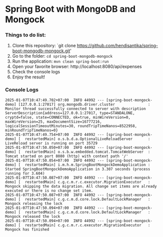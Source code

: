 # Spring Boot with MongoDB and Mongock

### Things to do list:

1. Clone this repository: `git clone https://github.com/hendisantika/spring-boot-mongodb-mongock.git'
2. Go to the folder: `cd spring-boot-mongodb-mongock`
3. Run the application: `mvn clean spring-boot:run`
4. Open your favorite browser: http://localhost:8080/api/expenses
5. Check the console logs
6. Enjoy the result!

### Console Logs

```shell
2025-01-07T10:47:49.702+07:00  INFO 44992 --- [spring-boot-mongock-demo] [127.0.0.1:27017] org.mongodb.driver.cluster               : Monitor thread successfully connected to server with description ServerDescription{address=127.0.0.1:27017, type=STANDALONE, cryptd=false, state=CONNECTED, ok=true, minWireVersion=0, maxWireVersion=25, maxDocumentSize=16777216, logicalSessionTimeoutMinutes=30, roundTripTimeNanos=8522958, minRoundTripTimeNanos=0}
2025-01-07T10:47:49.754+07:00  INFO 44992 --- [spring-boot-mongock-demo] [  restartedMain] o.s.b.d.a.OptionalLiveReloadServer       : LiveReload server is running on port 35729
2025-01-07T10:47:50.050+07:00  INFO 44992 --- [spring-boot-mongock-demo] [  restartedMain] o.s.b.w.embedded.tomcat.TomcatWebServer  : Tomcat started on port 8080 (http) with context path '/'
2025-01-07T10:47:50.054+07:00  INFO 44992 --- [spring-boot-mongock-demo] [  restartedMain] i.m.h.m.SpringBootMongockDemoApplication : Started SpringBootMongockDemoApplication in 3.307 seconds (process running for 3.604)
2025-01-07T10:47:50.087+07:00  INFO 44992 --- [spring-boot-mongock-demo] [  restartedMain] c.g.c.m.r.c.executor.MigrationExecutor   : Mongock skipping the data migration. All change set items are already executed or there is no change set item.
2025-01-07T10:47:50.087+07:00  INFO 44992 --- [spring-boot-mongock-demo] [  restartedMain] c.g.c.m.d.core.lock.DefaultLockManager   : Mongock releasing the lock
2025-01-07T10:47:50.094+07:00  INFO 44992 --- [spring-boot-mongock-demo] [  restartedMain] c.g.c.m.d.core.lock.DefaultLockManager   : Mongock released the lock
2025-01-07T10:47:50.094+07:00  INFO 44992 --- [spring-boot-mongock-demo] [  restartedMain] c.g.c.m.r.c.executor.MigrationExecutor   : Mongock has finished

```
